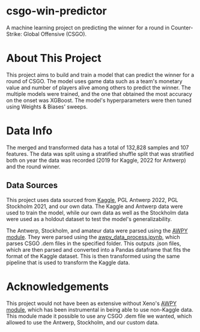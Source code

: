 # csgo-win-predictor
A machine learning project on predicting the winner for a round in Counter-Strike: Global Offensive (CSGO).

# About This Project
This project aims to build and train a model that can predict the winner for a round of CSGO. The model uses game data such as a team's monetary value and number of players alive among others to predict the winner. The multiple models were trained, and the one that obtained the most accuracy on the onset was XGBoost. The model's hyperparameters were then tuned using Weights & Biases' sweeps. 

# Data Info
The merged and transformed data has a total of 132,828 samples and 107 features. The data was split using a stratified shuffle split that was stratified both on year the data was recorded (2019 for Kaggle, 2022 for Antwerp) and the round winner.

## Data Sources
This project uses data sourced from [Kaggle](https://www.kaggle.com/datasets/christianlillelund/csgo-round-winner-classification), PGL Antwerp 2022, PGL Stockholm 2021, and our own data. The Kaggle and Antwerp data were used to train the model, while our own data as well as the Stockholm data were used as a holdout dataset to test the model's generalizability. 

The Antwerp, Stockholm, and amateur data were parsed using the [AWPY module](https://github.com/pnxenopoulos/awpy). They were parsed using the [awpy_data_process.ipynb](../master/awpy_data_process.ipynb), which parses CSGO .dem files in the specified folder. This outputs .json files, which are then parsed and converted into a Pandas dataframe that fits the format of the Kaggle dataset. This is then transformed using the same pipeline that is used to transform the Kaggle data.

# Acknowledgements
This project would not have been as extensive without Xeno's [AWPY module](https://github.com/pnxenopoulos/awpy), which has been instrumental in being able to use non-Kaggle data. This module made it possible to use any CSGO .dem file we wanted, which allowed to use the Antwerp, Stockholm, and our custom data.

